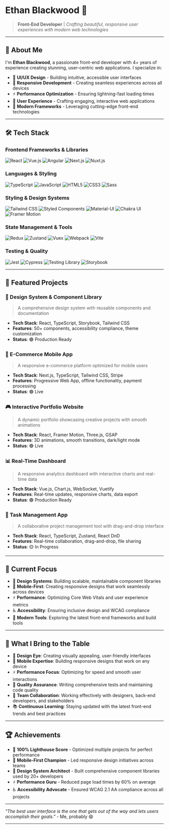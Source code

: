 # Ethan Blackwood 🎨

> **Front-End Developer** | _Crafting beautiful, responsive user experiences with modern web technologies_

---

## 👋 About Me

I'm **Ethan Blackwood**, a passionate front-end developer with 4+ years of experience creating stunning, user-centric web applications. I specialize in:

- 🎨 **UI/UX Design** - Building intuitive, accessible user interfaces
- 📱 **Responsive Development** - Creating seamless experiences across all devices
- ⚡ **Performance Optimization** - Ensuring lightning-fast loading times
- 🎯 **User Experience** - Crafting engaging, interactive web applications
- 🚀 **Modern Frameworks** - Leveraging cutting-edge front-end technologies

---

## 🛠️ Tech Stack

### Frontend Frameworks & Libraries

![React](https://img.shields.io/badge/React-20232A?style=for-the-badge&logo=react&logoColor=61DAFB)
![Vue.js](https://img.shields.io/badge/Vue.js-35495E?style=for-the-badge&logo=vue.js&logoColor=4FC08D)
![Angular](https://img.shields.io/badge/Angular-DD0031?style=for-the-badge&logo=angular&logoColor=white)
![Next.js](https://img.shields.io/badge/Next.js-000000?style=for-the-badge&logo=next.js&logoColor=white)
![Nuxt.js](https://img.shields.io/badge/Nuxt.js-00C58E?style=for-the-badge&logo=nuxt.js&logoColor=white)

### Languages & Styling

![TypeScript](https://img.shields.io/badge/TypeScript-007ACC?style=for-the-badge&logo=typescript&logoColor=white)
![JavaScript](https://img.shields.io/badge/JavaScript-F7DF1E?style=for-the-badge&logo=javascript&logoColor=black)
![HTML5](https://img.shields.io/badge/HTML5-E34F26?style=for-the-badge&logo=html5&logoColor=white)
![CSS3](https://img.shields.io/badge/CSS3-1572B6?style=for-the-badge&logo=css3&logoColor=white)
![Sass](https://img.shields.io/badge/Sass-CC6699?style=for-the-badge&logo=sass&logoColor=white)

### Styling & Design Systems

![Tailwind CSS](https://img.shields.io/badge/Tailwind_CSS-38B2AC?style=for-the-badge&logo=tailwind-css&logoColor=white)
![Styled Components](https://img.shields.io/badge/Styled_Components-DB7093?style=for-the-badge&logo=styled-components&logoColor=white)
![Material-UI](https://img.shields.io/badge/Material_UI-0081CB?style=for-the-badge&logo=material-ui&logoColor=white)
![Chakra UI](https://img.shields.io/badge/Chakra_UI-319795?style=for-the-badge&logo=chakra-ui&logoColor=white)
![Framer Motion](https://img.shields.io/badge/Framer_Motion-0055FF?style=for-the-badge&logo=framer&logoColor=white)

### State Management & Tools

![Redux](https://img.shields.io/badge/Redux-593D88?style=for-the-badge&logo=redux&logoColor=white)
![Zustand](https://img.shields.io/badge/Zustand-764ABC?style=for-the-badge&logo=zustand&logoColor=white)
![Vuex](https://img.shields.io/badge/Vuex-4FC08D?style=for-the-badge&logo=vue.js&logoColor=white)
![Webpack](https://img.shields.io/badge/Webpack-8DD6F9?style=for-the-badge&logo=webpack&logoColor=white)
![Vite](https://img.shields.io/badge/Vite-646CFF?style=for-the-badge&logo=vite&logoColor=white)

### Testing & Quality

![Jest](https://img.shields.io/badge/Jest-C21325?style=for-the-badge&logo=jest&logoColor=white)
![Cypress](https://img.shields.io/badge/Cypress-17202C?style=for-the-badge&logo=cypress&logoColor=white)
![Testing Library](https://img.shields.io/badge/Testing_Library-E33332?style=for-the-badge&logo=testing-library&logoColor=white)
![Storybook](https://img.shields.io/badge/Storybook-FF4785?style=for-the-badge&logo=storybook&logoColor=white)

---

## 🚀 Featured Projects

### 🎨 Design System & Component Library

> A comprehensive design system with reusable components and documentation

- **Tech Stack**: React, TypeScript, Storybook, Tailwind CSS
- **Features**: 50+ components, accessibility compliance, theme customization
- **Status**: 🟢 Production Ready

### 📱 E-Commerce Mobile App

> A responsive e-commerce platform optimized for mobile users

- **Tech Stack**: Next.js, TypeScript, Tailwind CSS, Stripe
- **Features**: Progressive Web App, offline functionality, payment processing
- **Status**: 🟢 Live

### 🎮 Interactive Portfolio Website

> A dynamic portfolio showcasing creative projects with smooth animations

- **Tech Stack**: React, Framer Motion, Three.js, GSAP
- **Features**: 3D animations, smooth transitions, dark/light mode
- **Status**: 🟢 Live

### 📊 Real-Time Dashboard

> A responsive analytics dashboard with interactive charts and real-time data

- **Tech Stack**: Vue.js, Chart.js, WebSocket, Vuetify
- **Features**: Real-time updates, responsive charts, data export
- **Status**: 🟢 Production Ready

### 🎯 Task Management App

> A collaborative project management tool with drag-and-drop interface

- **Tech Stack**: React, TypeScript, Zustand, React DnD
- **Features**: Real-time collaboration, drag-and-drop, file sharing
- **Status**: 🟡 In Progress

---

## 🎯 Current Focus

- 🎨 **Design Systems**: Building scalable, maintainable component libraries
- 📱 **Mobile-First**: Creating responsive designs that work seamlessly across devices
- ⚡ **Performance**: Optimizing Core Web Vitals and user experience metrics
- ♿ **Accessibility**: Ensuring inclusive design and WCAG compliance
- 🚀 **Modern Tools**: Exploring the latest front-end frameworks and build tools

---

## 🌟 What I Bring to the Table

- 🎨 **Design Eye**: Creating visually appealing, user-friendly interfaces
- 📱 **Mobile Expertise**: Building responsive designs that work on any device
- ⚡ **Performance Focus**: Optimizing for speed and smooth user interactions
- 🧪 **Quality Assurance**: Writing comprehensive tests and maintaining code quality
- 🤝 **Team Collaboration**: Working effectively with designers, back-end developers, and stakeholders
- 📚 **Continuous Learning**: Staying updated with the latest front-end trends and best practices

---

## 🏆 Achievements

- 🎯 **100% Lighthouse Score** - Optimized multiple projects for perfect performance
- 📱 **Mobile-First Champion** - Led responsive design initiatives across teams
- 🎨 **Design System Architect** - Built comprehensive component libraries used by 20+ developers
- ⚡ **Performance Guru** - Reduced page load times by 60% on average
- ♿ **Accessibility Advocate** - Ensured WCAG 2.1 AA compliance across all projects

---

_"The best user interface is the one that gets out of the way and lets users accomplish their goals."_ - Me, probably 😄

--- 
